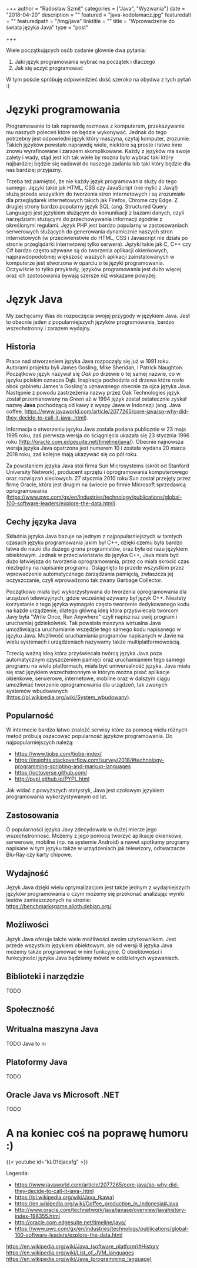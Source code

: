 +++
author = "Radosław Szmit"
categories = ["Java", "Wyzwania"]
date = "2018-04-20"
description = ""
featured = "java-kodolamacz.jpg"
featuredalt = ""
featuredpath = "/img/java"
linktitle = ""
title = "Wprowadzenie do świata języka Java"
type = "post"

+++

Wiele początkujących osób zadanie głównie dwa pytania:
1. Jaki język programowania wybrać na początek i dlaczego
1. Jak się uczyć programować

W tym poście spróbuję odpowiedzieć dość szeroko na obydwa z tych pytań :)

# Języki programowania

Programowanie to tak naprawdę rozmowa z komputerem, przekazywanie mu naszych poleceń które on będzie wykonywać. Jednak do tego potrzebny jest odpowiedni język który maszyna, czytaj komputer, zrozumie. Takich języków powstało naprawdę wiele, niektóre są proste i łatwe inne znowu wyrafinowane i zarazem skomplikowane. Każdy z języków ma swoje zalety i wady, stąd jest ich tak wiele by można było wybrać taki który najbardziej będzie się nadawał do naszego zadania lub taki który będzie dla nas bardziej przyjazny.

Trzeba też pamiętać, że nie każdy język programowania służy do tego samego. Języki takie jak HTML, CSS czy JavaScript (nie mylić z Javą!) służą przede wszystkim do tworzenia stron internetowych i są zrozumiałe dla przeglądarek internetowych takich jak Firefox, Chrome czy Edge. Z drugiej strony bardzo popularny język SQL (ang. Structured Query Language) jest językiem służącym do komunikacji z bazami danych, czyli narzędziami służącymi do przechowywania informacji zgodnie z określonymi regułami. Język PHP jest bardzo popularny w zastosowaniach serwerowych służących do generowania dynamicznie naszych stron internetowych (w przeciwieństwie do HTML, CSS i Javascript nie działa po stronie przeglądarki internetowej tylko serwera). Języki takie jak C, C++ czy C# bardzo często używane są do tworzenia aplikacji okienkowych, najprawdopodobniej większość waszych aplikacji zainstalowanych w komputerze jest stworzona w oparciu o te języki programowania. Oczywiście to tylko przykłady, języków programowania jest dużo więcej oraz ich zastosowania bywają szersze niż wskazane powyżej.

# Język Java

My zachęcamy Was do rozpoczęcia swojej przygody w językiem Java. Jest to obecnie jeden z popularniejszych języków programowania, bardzo wszechstronny i zarazem wydajny.

## Historia

Prace nad stworzeniem języka Java rozpoczęły się już w 1991 roku. Autorami projektu byli James Gosling, Mike Sheridan, i Patrick Naughton. Początkowo język nazywał się *Oak* po drzewie o tej samej nazwie, co w języku polskim oznacza Dąb. Inspiracja pochodziła od drzewa które rosło obok gabinetu James'a Gosling'a uznawanego obecnie za ojca języka Java. Następnie z powodu zastrzeżenia nazwy przez Oak Technologies język został przemianowany na *Green* aż w 1994 język został ostatecznie zyskał nazwę **Java** pochodzącą od kawy z wyspy Jawa w Indonezji (ang. Java coffee, https://www.javaworld.com/article/2077265/core-java/so-why-did-they-decide-to-call-it-java-.html).

Informacja o stworzeniu języku Java została podana publicznie w 23 maja 1995 roku, zaś pierwsza wersja do ściągnięcia ukazała się 23 stycznia 1996 roku (http://oracle.com.edgesuite.net/timeline/java/). Obecnie najnowsza wersja języka Java opatrzona jest numerem 10 i została wydana 20 marca 2018 roku, zaś kolejne mają ukazywać się co pół roku.

Za powstaniem języka Java stoi firma Sun Microsystems (skrót od Stanford University Network), producent sprzętu i oprogramowania komputerowego oraz rozwiązań sieciowych. 27 stycznia 2010 roku Sun został przejęty przez firmę Oracle, która jest drugim na świecie po firmie Microsoft sprzedawcą oprogramowania (https://www.pwc.com/gx/en/industries/technology/publications/global-100-software-leaders/explore-the-data.html).

## Cechy języka Java

Składnia języka Java bazuje na jednym z najpopularniejszych w tamtych czasach języku programowania jakim był C++, dzięki czemu była bardzo łatwa do nauki dla dużego grona programistów, oraz była od razu językiem obiektowym. Jednak w przeciwieństwie do języka C++, Java miała być dużo łatwiejsza do tworzenia oprogramowania, przez co miała skrócić czas niezbędny na napisanie programu. Osiągnięto to przede wszystkim przez wprowadzenie automatycznego zarządzania pamięcią, zwłaszcza jej oczyszczanie, czyli wprowadzono tak zwany Garbage Collector.

Początkowo miała być wykorzystywana do tworzenia oprogramowania dla urządzeń telewizyjnych, gdzie wcześniej używany był język C++. Niestety korzystanie z tego języka wymagało często tworzenie dedykowanego kodu na każde urządzenie, dlatego główną ideą która przyświecała twórcom Javy była "Write Once, Run Anywhere" czyli napisz raz swój program i uruchamiaj gdziekolwiek. Tak powstała maszyna wirtualna Java umożliwiająca uruchamianie wszędzie tego samego kodu napisanego w języku Java. Możliwość uruchamiania programów napisanych w Javie na wielu systemach i urządzeniach nazywamy także multiplatformowością.

Trzecią ważną ideą która przyświecała twórcą języka Java poza automatycznym czyszczeniem pamięci oraz uruchamianiem tego samego programu na wielu platformach, miała być uniwersalność języka. Java miała się stać językiem wszechstronnym w którym można pisać aplikacje okienkowe, serwerowe, internetowe, mobilne oraz w dalszym ciągu umożliwiać tworzenie oprogramowania dla urządzeń, tak zwanych systemów wbudowanych (https://pl.wikipedia.org/wiki/System_wbudowany).

## Popularność

W internecie bardzo łatwo znaleźć serwisy które za pomocą wielu różnych metod próbują oszacować popularność języków programowania. Do najpopularniejszych należą:

* https://www.tiobe.com/tiobe-index/
* https://insights.stackoverflow.com/survey/2018/#technology-programming-scripting-and-markup-languages
* https://octoverse.github.com/
* http://pypl.github.io/PYPL.html

Jak widać z powyższych statystyk, Java jest czołowym językiem programowania wykorzystywanym od lat.

## Zastosowania

O popularności języka Javy zdecydowała w dużej mierze jego wszechstronność. Możemy z jego pomocą tworzyć aplikacje okienkowe, serwerowe, mobilne (np. na systemie Android) a nawet spotkamy programy napisane w tym języku także w urządzeniach jak telewizory, odtwarzacze Blu-Ray czy karty chipowe.

## Wydajność

Język Java dzięki wielu optymalizacjom jest także jednym z wydajniejszych języków programowania o czym możemy się przekonać analizując wyniki testów zamieszczonych na stronie: https://benchmarksgame.alioth.debian.org/.

## Możliwości

Język Java oferuje także wiele możliwości swoim użytkownikom. Jest przede wszystkim językiem obiektowym, ale od wersji 8 języka Java możemy także programować w nim funkcyjnie. O obiektowości i funkcyjności języka Java będziemy mówić w oddzielnych wyzwaniach.

## Biblioteki i narzędzie

TODO

## Społeczność

## Writualna maszyna Java

TODO
Java to ni

## Platoformy Java

TODO

## Oracle Java vs Microsoft .NET

TODO






# A na koniec coś na poprawę humoru :)

{{< youtube id="kLO1djacsfg" >}}


Legenda:

* https://www.javaworld.com/article/2077265/core-java/so-why-did-they-decide-to-call-it-java-.html
* https://pl.wikipedia.org/wiki/Java_(kawa)
* https://en.wikipedia.org/wiki/Coffee_production_in_Indonesia#Java
* http://www.oracle.com/technetwork/java/javase/overview/javahistory-index-198355.html
* http://oracle.com.edgesuite.net/timeline/java/
* https://www.pwc.com/gx/en/industries/technology/publications/global-100-software-leaders/explore-the-data.html

https://en.wikipedia.org/wiki/Java_(software_platform)#History
https://en.wikipedia.org/wiki/List_of_JVM_languages
https://en.wikipedia.org/wiki/Java_(programming_language)